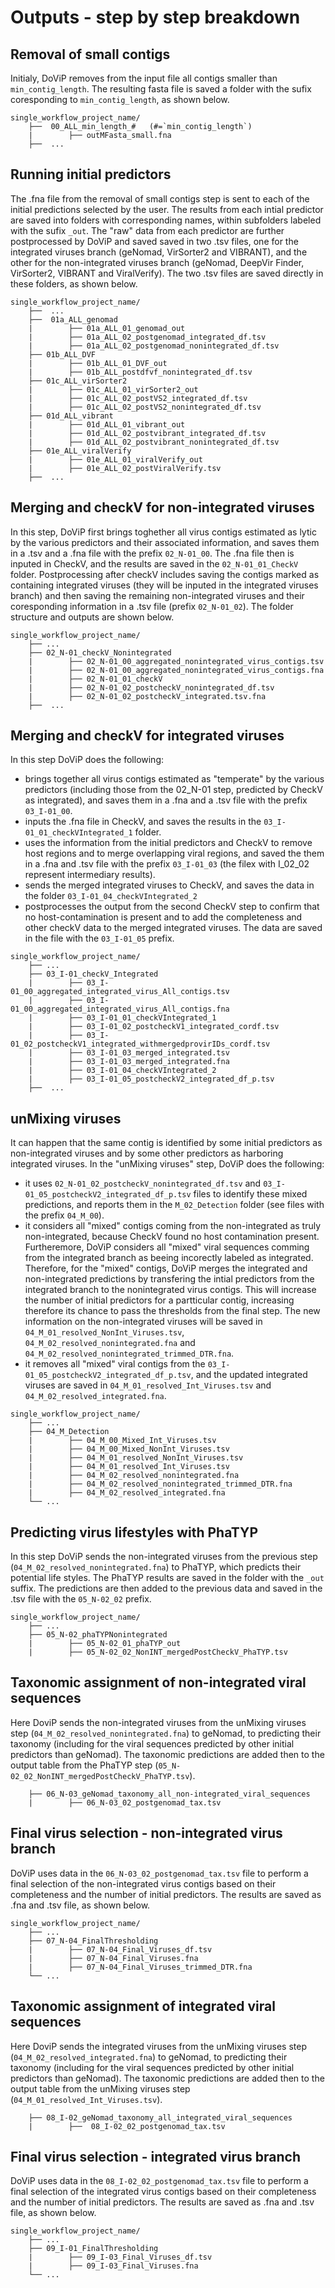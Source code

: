 # Outputs - step by step breakdown


## Removal of small contigs

Initialy, DoViP removes from the input file all contigs smaller than `min_contig_length`. The resulting fasta file is saved a folder with the sufix coresponding to `min_contig_length`, as shown below. 
```plaintext
single_workflow_project_name/ 
    ├──  00_ALL_min_length_#   (#=`min_contig_length`)
    |        ├── outMFasta_small.fna  
    ├──  ... 
```

## Running initial predictors
The .fna file from the removal of small contigs step is sent to each of the initial predictions selected by the user. The results from each intial predictor are saved into folders with corresponding names, within subfolders labeled with the sufix `_out`. The "raw" data from each predictor are further postprocessed by DoViP and saved saved in two .tsv files, one for the integrated viruses branch (geNomad, VirSorter2 and VIBRANT), and the other for the non-integrated viruses branch (geNomad, DeepVir Finder, VirSorter2, VIBRANT and ViralVerify). The two .tsv files are saved directly in these folders, as shown below.  

```plaintext
single_workflow_project_name/ 
    ├──  ... 
    ├──  01a_ALL_genomad
    |        ├── 01a_ALL_01_genomad_out
    |        ├── 01a_ALL_02_postgenomad_integrated_df.tsv
    |        ├── 01a_ALL_02_postgenomad_nonintegrated_df.tsv
    ├── 01b_ALL_DVF
    |        ├── 01b_ALL_01_DVF_out
    |        ├── 01b_ALL_postdfvf_nonintegrated_df.tsv
    ├── 01c_ALL_virSorter2
    |        ├── 01c_ALL_01_virSorter2_out
    |        ├── 01c_ALL_02_postVS2_integrated_df.tsv
    |        ├── 01c_ALL_02_postVS2_nonintegrated_df.tsv
    ├── 01d_ALL_vibrant
    |        ├── 01d_ALL_01_vibrant_out
    |        ├── 01d_ALL_02_postvibrant_integrated_df.tsv
    |        ├── 01d_ALL_02_postvibrant_nonintegrated_df.tsv
    ├── 01e_ALL_viralVerify
    |        ├── 01e_ALL_01_viralVerify_out
    |        ├── 01e_ALL_02_postViralVerify.tsv 
    ├──  ... 
```



## Merging and checkV for non-integrated viruses
In this step, DoViP first brings toghether all virus contigs estimated as lytic by the various predictors and their associated information, and saves them in a .tsv and a .fna file with the prefix `02_N-01_00`. The .fna file then is inputed in CheckV, and the results are saved in the `02_N-01_01_CheckV` folder. Postprocessing after checkV includes saving the contigs marked as containing integrated viruses (they will be inputed in the integrated viruses branch) and then saving the remaining non-integrated viruses and their coresponding information in a .tsv file (prefix `02_N-01_02`). The folder structure and outputs are shown below.  

```plaintext
single_workflow_project_name/ 
    ├── ...       
    ├── 02_N-01_checkV_Nonintegrated
    |        ├── 02_N-01_00_aggregated_nonintegrated_virus_contigs.tsv
    |        ├── 02_N-01_00_aggregated_nonintegrated_virus_contigs.fna
    |        ├── 02_N-01_01_checkV
    |        ├── 02_N-01_02_postcheckV_nonintegrated_df.tsv
    |        ├── 02_N-01_02_postcheckV_integrated.tsv.fna
    ├──  ... 
```

## Merging and checkV for integrated viruses
In this step DoViP does the following:
  * brings together all virus contigs estimated as "temperate" by the various predictors (including those from the 02_N-01 step, predicted by CheckV as integrated), and saves them in a .fna and a .tsv file with the prefix `03_I-01_00`.
  * inputs the .fna file in CheckV, and saves the results in the `03_I-01_01_checkVIntegrated_1` folder.
  * uses the information from the initial predictors and CheckV to remove host regions and to merge overlapping viral regions, and saved the them in a .fna and .tsv file with the prefix `03_I-01_03` (the filex with I_02_02 represent intermediary results).
  * sends the merged integrated viruses to CheckV, and saves the data in the folder `03_I-01_04_checkVIntegrated_2`
  * postprocesses the output from the second CheckV step to confirm that no host-contamination is present and to add the completeness and other checkV data to the merged integrated viruses. The data are saved in the file with the `03_I-01_05` prefix.
  
```plaintext
single_workflow_project_name/ 
    ├── ...
    ├── 03_I-01_checkV_Integrated
    |        ├── 03_I-01_00_aggregated_integrated_virus_All_contigs.tsv
    |        ├── 03_I-01_00_aggregated_integrated_virus_All_contigs.fna
    |        ├── 03_I-01_01_checkVIntegrated_1
    |        ├── 03_I-01_02_postcheckV1_integrated_cordf.tsv
    |        ├── 03_I-01_02_postcheckV1_integrated_withmergedprovirIDs_cordf.tsv
    |        ├── 03_I-01_03_merged_integrated.tsv
    |        ├── 03_I-01_03_merged_integrated.fna
    |        ├── 03_I-01_04_checkVIntegrated_2
    |        ├── 03_I-01_05_postcheckV2_integrated_df_p.tsv
    ├──  ... 
```

## unMixing viruses
It can happen that the same contig is identified by some initial predictors as non-integrated viruses and by some other predictors as harboring integrated viruses. In the "unMixing viruses" step, DoViP does the following:
  * it uses `02_N-01_02_postcheckV_nonintegrated_df.tsv` and `03_I-01_05_postcheckV2_integrated_df_p.tsv` files to identify these mixed predictions, and reports them in the `M_02_Detection` folder (see files with the prefix `04_M_00`).   
  * it considers all "mixed" contigs coming from the non-integrated as truly non-integrated, because CheckV found no host contamination present. Furtheremore, DoViP considers all "mixed" viral sequences comming from the integrated branch as beeing incorectly labeled as integrated. Therefore, for the "mixed" contigs, DoViP merges the integrated and non-integrated predictions by transfering the intial predictors from the integrated branch to the nonintegrated virus contigs. This will increase the number of initial predictors for a partticular contig, increasing therefore its chance to pass the thresholds from the final step. The new information on the non-integrated viruses will be saved in  `04_M_01_resolved_NonInt_Viruses.tsv`, `04_M_02_resolved_nonintegrated.fna` and `04_M_02_resolved_nonintegrated_trimmed_DTR.fna`.   
  * it removes all "mixed" viral contigs from the `03_I-01_05_postcheckV2_integrated_df_p.tsv`, and the updated integrated viruses are saved in `04_M_01_resolved_Int_Viruses.tsv` and `04_M_02_resolved_integrated.fna`.      

```plaintext
single_workflow_project_name/ 
    ├── ...
    ├── 04_M_Detection
    |        ├── 04_M_00_Mixed_Int_Viruses.tsv 
    |        ├── 04_M_00_Mixed_NonInt_Viruses.tsv
    |        ├── 04_M_01_resolved_NonInt_Viruses.tsv
    |        ├── 04_M_01_resolved_Int_Viruses.tsv
    |        ├── 04_M_02_resolved_nonintegrated.fna
    |        ├── 04_M_02_resolved_nonintegrated_trimmed_DTR.fna
    |        ├── 04_M_02_resolved_integrated.fna
    └── ...
```

## Predicting virus lifestyles with PhaTYP
In this step DoViP sends the non-integrated viruses from the previous step (`04_M_02_resolved_nonintegrated.fna`) to PhaTYP, which predicts their potential life styles. The PhaTYP results are saved in the folder with the `_out` suffix. The predictions are then added to the previous data and saved in the .tsv file with the `05_N-02_02` prefix.

```plaintext
single_workflow_project_name/ 
    ├── ...
    ├── 05_N-02_phaTYPNonintegrated
    |        ├── 05_N-02_01_phaTYP_out
    |        ├── 05_N-02_02_NonINT_mergedPostCheckV_PhaTYP.tsv
```

## Taxonomic assignment of non-integrated viral sequences
Here DoviP sends the non-integrated viruses from the unMixing viruses step (`04_M_02_resolved_nonintegrated.fna`) to geNomad, to predicting their taxonomy (including for the viral sequences predicted by other initial predictors than geNomad). The taxonomic predictions are added then to the output table from the PhaTYP step (`05_N-02_02_NonINT_mergedPostCheckV_PhaTYP.tsv`).  
```
    ├── 06_N-03_geNomad_taxonomy_all_non-integrated_viral_sequences
    |        ├── 06_N-03_02_postgenomad_tax.tsv    
```

## Final virus selection - non-integrated virus branch
DoViP uses data in the `06_N-03_02_postgenomad_tax.tsv` file to perform a final selection of the non-integrated virus contigs based on their completeness and the number of initial predictors. The results are saved as .fna and .tsv file, as shown below. 

```plaintext
single_workflow_project_name/ 
    ├── ...
    ├── 07_N-04_FinalThresholding
    |        ├── 07_N-04_Final_Viruses_df.tsv
    |        ├── 07_N-04_Final_Viruses.fna
    |        ├── 07_N-04_Final_Viruses_trimmed_DTR.fna
    └── ...
```

## Taxonomic assignment of integrated viral sequences
Here DoviP sends the integrated viruses from the unMixing viruses step (`04_M_02_resolved_integrated.fna`) to geNomad, to predicting their taxonomy (including for the viral sequences predicted by other initial predictors than geNomad).  The taxonomic predictions are added then to the output table from the unMixing viruses step (`04_M_01_resolved_Int_Viruses.tsv`).  
```
    ├── 08_I-02_geNomad_taxonomy_all_integrated_viral_sequences
    |        ├──  08_I-02_02_postgenomad_tax.tsv        
```

## Final virus selection - integrated virus branch
DoViP uses data in the `08_I-02_02_postgenomad_tax.tsv` file to perform a final selection of the integrated virus contigs based on their completeness and the number of initial predictors. The results are saved as .fna and .tsv file, as shown below. 

```plaintext
single_workflow_project_name/ 
    ├── ...
    ├── 09_I-01_FinalThresholding
    |        ├── 09_I-03_Final_Viruses_df.tsv
    |        ├── 09_I-03_Final_Viruses.fna
    └── ...
```





